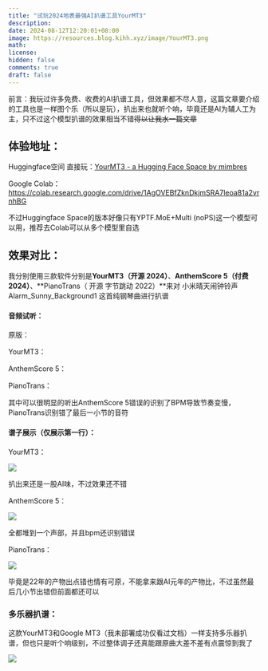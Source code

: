 ```yaml
---
title: "试玩2024地表最强AI扒谱工具YourMT3"
description: 
date: 2024-08-12T12:20:01+08:00
image: https://resources.blog.kihh.xyz/image/YourMT3.png
math: 
license: 
hidden: false
comments: true
draft: false
---
```


前言：我玩过许多免费、收费的AI扒谱工具，但效果都不尽人意，这篇文章要介绍的工具也是一样图个乐（所以是玩），扒出来也就听个响，毕竟还是AI为辅人工为主，只不过这个模型扒谱的效果相当不错~~得以让我水一篇文章~~

## 体验地址：

Huggingface空间 直接玩：[YourMT3 - a Hugging Face Space by mimbres](https://huggingface.co/spaces/mimbres/YourMT3)

Google Colab：https://colab.research.google.com/drive/1AgOVEBfZknDkjmSRA7leoa81a2vrnhBG

不过Huggingface Space的版本好像只有YPTF.MoE+Multi (noPS)这一个模型可以用，推荐去Colab可以从多个模型里自选

## 效果对比：

我分别使用三款软件分别是**YourMT3（开源 2024）**、**AnthemScore 5（付费 2024）**、**PianoTrans（ 开源 字节跳动 2022）**来对 小米晴天闹钟铃声 Alarm_Sunny_Background1 这首纯钢琴曲进行扒谱

#### 音频试听：

原版：

<audio src="https://resources.blog.kihh.xyz/file/20240812/Alarm_Sunny_Background1.mp3"></audio>

YourMT3：

<audio src="https://resources.blog.kihh.xyz/file/20240812/YourMT3.mp3"></audio>

AnthemScore 5：

<audio src="https://resources.blog.kihh.xyz/file/20240812/AnthemScore 5.mp3"></audio>

PianoTrans：

<audio src="https://resources.blog.kihh.xyz/file/20240812/PianoTrans.mp3"></audio>

其中可以很明显的听出AnthemScore 5错误的识别了BPM导致节奏变慢，PianoTrans识别错了最后一小节的音符

#### 谱子展示（仅展示第一行）：

YourMT3：

![](https://resources.blog.kihh.xyz/image/20240812120212.png)

扒出来还是一股AI味，不过效果还不错

AnthemScore 5：

![](https://resources.blog.kihh.xyz/image/20240812120230.png)

全都堆到一个声部，并且bpm还识别错误

PianoTrans：

![](https://resources.blog.kihh.xyz/image/20240812120551.png)

毕竟是22年的产物出点错也情有可原，不能拿来跟AI元年的产物比，不过虽然最后几小节出错但前面都还可以

### 多乐器扒谱：

这款YourMT3和Google MT3（我未部署成功仅看过文档）一样支持多乐器扒谱，但也只是听个响级别，不过整体调子还真能跟原曲大差不差有点震惊到我了

![](https://resources.blog.kihh.xyz/image/20240812121109.png)
